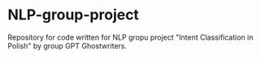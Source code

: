 # NLP-group-project

Repository for code written for NLP gropu project "Intent Classification in Polish" by group GPT Ghostwriters.
